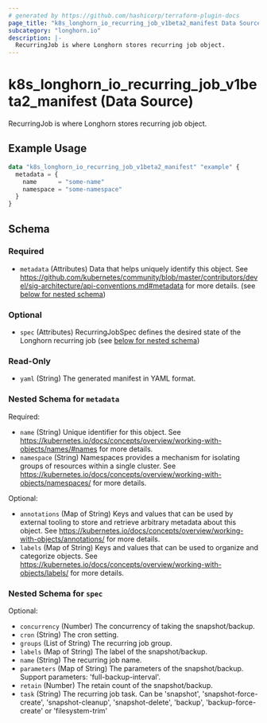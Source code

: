 ```yaml
---
# generated by https://github.com/hashicorp/terraform-plugin-docs
page_title: "k8s_longhorn_io_recurring_job_v1beta2_manifest Data Source - terraform-provider-k8s"
subcategory: "longhorn.io"
description: |-
  RecurringJob is where Longhorn stores recurring job object.
---
```


# k8s_longhorn_io_recurring_job_v1beta2_manifest (Data Source)

RecurringJob is where Longhorn stores recurring job object.

## Example Usage

```terraform
data "k8s_longhorn_io_recurring_job_v1beta2_manifest" "example" {
  metadata = {
    name      = "some-name"
    namespace = "some-namespace"
  }
}
```

<!-- schema generated by tfplugindocs -->
## Schema

### Required

- `metadata` (Attributes) Data that helps uniquely identify this object. See https://github.com/kubernetes/community/blob/master/contributors/devel/sig-architecture/api-conventions.md#metadata for more details. (see [below for nested schema](#nestedatt--metadata))

### Optional

- `spec` (Attributes) RecurringJobSpec defines the desired state of the Longhorn recurring job (see [below for nested schema](#nestedatt--spec))

### Read-Only

- `yaml` (String) The generated manifest in YAML format.

<a id="nestedatt--metadata"></a>
### Nested Schema for `metadata`

Required:

- `name` (String) Unique identifier for this object. See https://kubernetes.io/docs/concepts/overview/working-with-objects/names/#names for more details.
- `namespace` (String) Namespaces provides a mechanism for isolating groups of resources within a single cluster. See https://kubernetes.io/docs/concepts/overview/working-with-objects/namespaces/ for more details.

Optional:

- `annotations` (Map of String) Keys and values that can be used by external tooling to store and retrieve arbitrary metadata about this object. See https://kubernetes.io/docs/concepts/overview/working-with-objects/annotations/ for more details.
- `labels` (Map of String) Keys and values that can be used to organize and categorize objects. See https://kubernetes.io/docs/concepts/overview/working-with-objects/labels/ for more details.


<a id="nestedatt--spec"></a>
### Nested Schema for `spec`

Optional:

- `concurrency` (Number) The concurrency of taking the snapshot/backup.
- `cron` (String) The cron setting.
- `groups` (List of String) The recurring job group.
- `labels` (Map of String) The label of the snapshot/backup.
- `name` (String) The recurring job name.
- `parameters` (Map of String) The parameters of the snapshot/backup. Support parameters: 'full-backup-interval'.
- `retain` (Number) The retain count of the snapshot/backup.
- `task` (String) The recurring job task. Can be 'snapshot', 'snapshot-force-create', 'snapshot-cleanup', 'snapshot-delete', 'backup', 'backup-force-create' or 'filesystem-trim'
